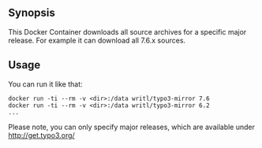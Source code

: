 ## Synopsis

This Docker Container downloads all source archives for a specific major release. For example it can download all 7.6.x sources.
 
## Usage

You can run it like that:

	docker run -ti --rm -v <dir>:/data writl/typo3-mirror 7.6
	docker run -ti --rm -v <dir>:/data writl/typo3-mirror 6.2
	...

Please note, you can only specify major releases, which are available under http://get.typo3.org/<major>

